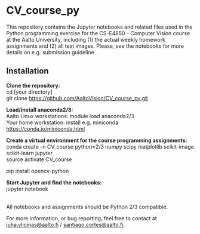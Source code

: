 
# CV_course_py

This repository contains the Jupyter notebooks and related files used in the Python programming exercise for the CS-E4850 - Computer Vision course at the Aalto University, including (1) the actual weekly homework assignments and (2) all test images. Please, see the notebooks for more details on e.g. submission guideline.

## Installation

<b>Clone the repository:</b><br/>
cd [your directory]<br/>
git clone https://github.com/AaltoVision/CV_course_py.git<br/>

<b>Load/install anaconda2/3:</b><br/>
Aalto Linux workstations: module load anaconda2/3<br/>
Your home workstation: install e.g. miniconda https://conda.io/miniconda.html<br/>

<b>Create a virtual environment for the course programming assignments:</b><br/>
conda create -n CV_course python=2/3 numpy scipy matplotlib scikit-image scikit-learn jupyter<br/>
source activate CV_course<br/>

pip install opencv-python<br/>

<b>Start Jupyter and find the notebooks:</b><br/>
jupyter notebook<br/><br/>

All notebooks and assignments should be Python 2/3 compatible.



For more information, or bug reporting, feel free to contact at juha.ylioinas@aalto.fi / santiago.cortes@aalto.fi.
